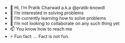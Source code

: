 - 👋 Hi, I’m Pratik Charwad a.k.a @pratik-knowdl
- 👀 I’m interested in solving problems
- 🌱 I’m currently learning how to solve problems
- 💞️ I’m not looking to collaborate on any such thing yet
- 📫 You know how to reach me
- ⚡ Fun fact: ... Fact is not fun.

<!---
pratik-knowdl/pratik-knowdl is a ✨ special ✨ repository because its `README.md` (this file) appears on your GitHub profile.
You can click the Preview link to take a look at your changes.
--->
